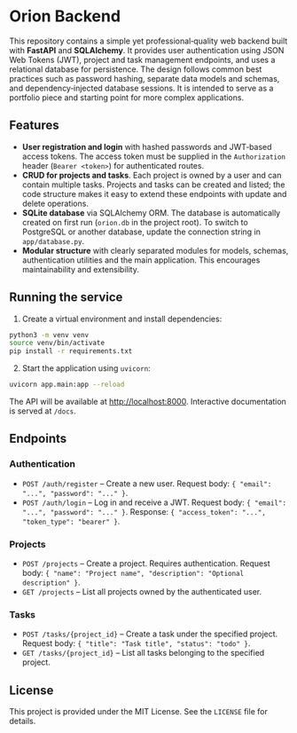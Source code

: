 # Orion Backend

This repository contains a simple yet professional‑quality web backend built with
**FastAPI** and **SQLAlchemy**.  It provides user authentication using JSON Web
Tokens (JWT), project and task management endpoints, and uses a relational
database for persistence.  The design follows common best practices such as
password hashing, separate data models and schemas, and dependency‑injected
database sessions.  It is intended to serve as a portfolio piece and starting
point for more complex applications.

## Features

- **User registration and login** with hashed passwords and JWT‑based access
  tokens.  The access token must be supplied in the `Authorization` header
  (`Bearer <token>`) for authenticated routes.
- **CRUD for projects and tasks**.  Each project is owned by a user and can
  contain multiple tasks.  Projects and tasks can be created and listed; the
  code structure makes it easy to extend these endpoints with update and
  delete operations.
- **SQLite database** via SQLAlchemy ORM.  The database is automatically
  created on first run (`orion.db` in the project root).  To switch to
  PostgreSQL or another database, update the connection string in
  `app/database.py`.
- **Modular structure** with clearly separated modules for models, schemas,
  authentication utilities and the main application.  This encourages
  maintainability and extensibility.

## Running the service

1. Create a virtual environment and install dependencies:

```bash
python3 -m venv venv
source venv/bin/activate
pip install -r requirements.txt
```

2. Start the application using `uvicorn`:

```bash
uvicorn app.main:app --reload
```

The API will be available at <http://localhost:8000>.  Interactive
documentation is served at `/docs`.

## Endpoints

### Authentication

- `POST /auth/register` – Create a new user.  Request body: `{ "email": "...", "password": "..." }`.
- `POST /auth/login` – Log in and receive a JWT.  Request body: `{ "email": "...", "password": "..." }`.  Response: `{ "access_token": "...", "token_type": "bearer" }`.

### Projects

- `POST /projects` – Create a project.  Requires authentication.  Request body:
  `{ "name": "Project name", "description": "Optional description" }`.
- `GET /projects` – List all projects owned by the authenticated user.

### Tasks

- `POST /tasks/{project_id}` – Create a task under the specified project.
  Request body: `{ "title": "Task title", "status": "todo" }`.
- `GET /tasks/{project_id}` – List all tasks belonging to the specified
  project.

## License

This project is provided under the MIT License.  See the `LICENSE` file for
details.
